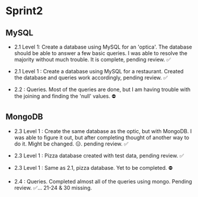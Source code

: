 # Sprint2

## MySQL

- 2.1 Level 1: Create a database using MySQL for an 'optica'. The database should be able to answer a few basic queries. I was able to resolve the majority without much trouble. It is complete, pending review. ✅
- 2.1 Level 1 : Create a database using MySQL for a restaurant. Created the database and queries work accordingly, pending review. ✅

- 2.2 : Queries. Most of the queries are done, but I am having trouble with the joining and finding the 'null' values. ⛔️

## MongoDB

- 2.3 Level 1 : Create the same database as the optic, but with MongoDB. I was able to figure it out, but after completing thought of another way to do it. Might be changed. 😑. pending review. ✅

- 2.3 Level 1 : Pizza database created with test data, pending review. ✅

- 2.3 Level 1 : Same as 2.1, pizza database. Yet to be completed. ⛔️

- 2.4 : Queries. Completed almost all of the queries using mongo. Pending review. ✅... 21-24 & 30 missing.
